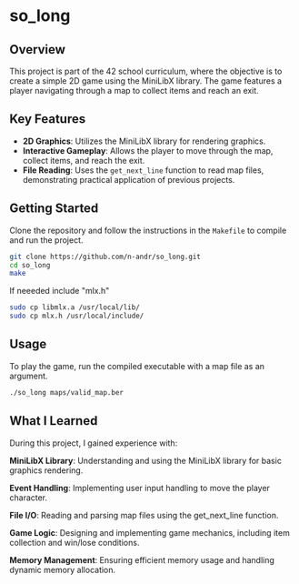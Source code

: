 # so_long

## Overview

This project is part of the 42 school curriculum, where the objective is to create a simple 2D game using the MiniLibX library. The game features a player navigating through a map to collect items and reach an exit.

## Key Features

- **2D Graphics**: Utilizes the MiniLibX library for rendering graphics.
- **Interactive Gameplay**: Allows the player to move through the map, collect items, and reach the exit.
- **File Reading**: Uses the `get_next_line` function to read map files, demonstrating practical application of previous projects.

## Getting Started

Clone the repository and follow the instructions in the `Makefile` to compile and run the project.

```bash
git clone https://github.com/n-andr/so_long.git
cd so_long
make
```

If neeeded include "mlx.h"

```bash
sudo cp libmlx.a /usr/local/lib/
sudo cp mlx.h /usr/local/include/
```

## Usage

To play the game, run the compiled executable with a map file as an argument.

```bash
./so_long maps/valid_map.ber
```

## What I Learned

During this project, I gained experience with:

**MiniLibX Library**: Understanding and using the MiniLibX library for basic graphics rendering.

**Event Handling**: Implementing user input handling to move the player character.

**File I/O**: Reading and parsing map files using the get_next_line function.

**Game Logic**: Designing and implementing game mechanics, including item collection and win/lose conditions.

**Memory Management**: Ensuring efficient memory usage and handling dynamic memory allocation.
